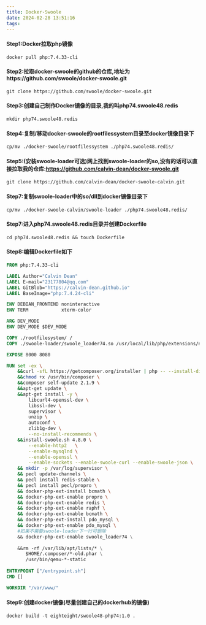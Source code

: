```yaml
---
title: Docker-Swoole
date: 2024-02-28 13:51:16
tags:
---
```


#### Step1:Docker拉取php镜像

```shell
docker pull php:7.4.33-cli
```

#### Step2:拉取docker-swoole的github的仓库,地址为https://github.com/swoole/docker-swoole.git

```shell
git clone https://github.com/swoole/docker-swoole.git
```

#### Step3:创建自己制作Docker镜像的目录,我的叫php74.swoole48.redis

```shell
mkdir php74.swoole48.redis
```

#### Step4:复制/移动docker-swoole的rootfilessystem目录至docker镜像目录下

```shell
cp/mv ./docker-swoole/rootfilessystem ./php74.swoole48.redis/
```

#### Step5:(安装swoole-loader可选)网上找到swoole-loader的so,没有的话可以直接拉取我的仓库:https://github.com/calvin-dean/docker-swoole.git

```shell
git clone https://github.com/calvin-dean/docker-swoole-calvin.git
```

#### Step7:复制swoole-loader中的so/dll到docker镜像目录下

```
cp/mv ./docker-swoole-calvin/swoole-loader ./php74.swoole48.redis/
```

#### Step7:进入php74.swoole48.redis目录并创建Dockerfile

```shell
cd php74.swoole48.redis && touch Dockerfile
```

#### Step8:编辑Dockerfile如下

```Dockerfile
FROM php:7.4.33-cli

LABEL Author="Calvin Dean"
LABEL E-mail="23177804@qq.com"
LABEL GitBlob="https://calvin-dean.github.io"
LABEL BaseImage="php:7.4.24-cli"

ENV DEBIAN_FRONTEND noninteractive
ENV TERM            xterm-color

ARG DEV_MODE
ENV DEV_MODE $DEV_MODE

COPY ./rootfilesystem/ /
COPY ./swoole-loader/swoole_loader74.so /usr/local/lib/php/extensions/no-debug-non-zts-20190902/swoole_loader74.so

EXPOSE 8000 8080

RUN set -ex \
    &&curl -sfL https://getcomposer.org/installer | php -- --install-dir=/usr/bin --filename=composer \
    &&chmod +x /usr/bin/composer \
    &&composer self-update 2.1.9 \
    &&apt-get update \
    &&apt-get install -y \
        libcurl4-openssl-dev \
        libssl-dev \
        supervisor \
        unzip \
        autoconf \
        zlib1g-dev \
        --no-install-recommends \
    &&install-swoole.sh 4.8.0 \
        --enable-http2   \
        --enable-mysqlnd \
        --enable-openssl \
        --enable-sockets --enable-swoole-curl --enable-swoole-json \
    && mkdir -p /var/log/supervisor \
    && pecl update-channels \
    && pecl install redis-stable \
    && pecl install pecl/propro \
    && docker-php-ext-install bcmath \
    && docker-php-ext-enable propro \
    && docker-php-ext-enable redis \
    && docker-php-ext-enable raphf \
    && docker-php-ext-enable bcmath \
    && docker-php-ext-install pdo_mysql \
    && docker-php-ext-enable pdo_mysql \
    #如果不需要swoole-loader下一行可删除
    && docker-php-ext-enable swoole_loader74 \
    
    &&rm -rf /var/lib/apt/lists/* \
       $HOME/.composer/*-old.phar \
       /usr/bin/qemu-*-static
    
ENTRYPOINT ["/entrypoint.sh"]
CMD []

WORKDIR "/var/www/"

```

#### Step9:创建docker镜像(尽量创建自己的dockerhub的镜像)

```shell
docker build -t eighteight/swoole48-php74:1.0 .
```

